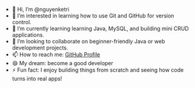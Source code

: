 - 👋 Hi, I’m @nguyenketri
- 👀 I’m interested in learning how to use Git and GitHub for version control.
- 🌱 I’m currently learning learning Java, MySQL, and building mini CRUD applications.
- 💞️ I’m looking to collaborate on beginner-friendly Java or web development projects.
- 📫  How to reach me: [GitHub Profile](https://github.com/nguyenketri/nguyenketri)
- 😄 My dream: become a good developer
- ⚡ Fun fact: I enjoy building things from scratch and seeing how code turns into real apps!

<!---
nguyenketri/nguyenketri is a ✨ special ✨ repository because its `README.md` (this file) appears on your GitHub profile.
You can click the Preview link to take a look at your changes.
--->
